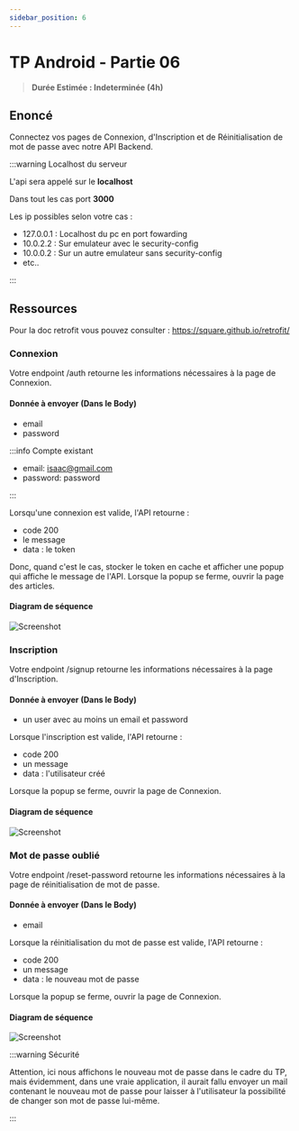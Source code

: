 ```yaml
---
sidebar_position: 6
---
```


# TP Android - Partie 06

> **Durée Estimée : Indeterminée (4h)**

## Enoncé

Connectez vos pages de Connexion, d'Inscription et de Réinitialisation de mot de passe avec notre API Backend.

:::warning Localhost du serveur

L'api sera appelé sur le **localhost**

Dans tout les cas port **3000**

Les ip possibles selon votre cas :

- 127.0.0.1 : Localhost du pc en port fowarding
- 10.0.2.2 : Sur emulateur avec le security-config 
- 10.0.0.2 : Sur un autre emulateur sans security-config
- etc..

:::

## Ressources

Pour la doc retrofit vous pouvez consulter : https://square.github.io/retrofit/

### Connexion

Votre endpoint /auth retourne les informations nécessaires à la page de Connexion.

#### Donnée à envoyer (Dans le Body)

- email
- password

:::info Compte existant

- email: isaac@gmail.com
- password: password

:::

Lorsqu'une connexion est valide, l'API retourne :

- code 200
- le message
- data : le token

Donc, quand c'est le cas, stocker le token en cache et afficher une popup qui affiche le message de l'API.
Lorsque la popup se ferme, ouvrir la page des articles.

#### Diagram de séquence

![Screenshot](img/tp_diagram_login.png)

### Inscription

Votre endpoint /signup retourne les informations nécessaires à la page d'Inscription.

#### Donnée à envoyer (Dans le Body)

- un user avec au moins un email et password

Lorsque l'inscription est valide, l'API retourne :

- code 200
- un message
- data : l'utilisateur créé

Lorsque la popup se ferme, ouvrir la page de Connexion.

#### Diagram de séquence

![Screenshot](img/tp_diagram_signup.png)

### Mot de passe oublié

Votre endpoint /reset-password retourne les informations nécessaires à la page de réinitialisation de mot de passe.

#### Donnée à envoyer (Dans le Body)

- email

Lorsque la réinitialisation du mot de passe est valide, l'API retourne :

- code 200
- un message
- data : le nouveau mot de passe

Lorsque la popup se ferme, ouvrir la page de Connexion.

#### Diagram de séquence

![Screenshot](img/tp_diagram_resetpassword.png)

:::warning Sécurité

Attention, ici nous affichons le nouveau mot de passe dans le cadre du TP, mais évidemment, dans une vraie application, il aurait fallu envoyer un mail contenant le nouveau mot de passe pour laisser à l'utilisateur la possibilité de changer son mot de passe lui-même.

:::